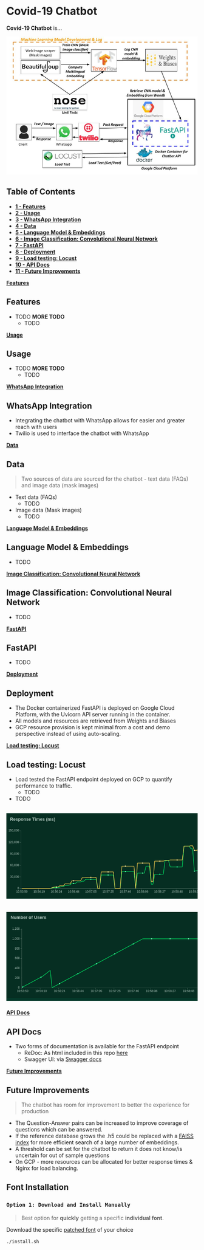 # Covid-19 Chatbot

**Covid-19 Chatbot** is...

<p align="center">
  <img src="images/chatbot.jpg" alt="Chatbot Architecture" />
</p>


## Table of Contents
  * [**1 - Features**](#features)
  * [**2 - Usage**](#usage)
  * [**3 - WhatsApp Integration**](#whatsapp)
  * [**4 - Data**](#data)
  * [**5 - Language Model & Embeddings**](#language)
  * [**6 - Image Classification: Convolutional Neural Network**](#image)
  * [**7 - FastAPI**](#fastapi)
  * [**8 - Deployment**](#deployment)
  * [**9 - Load testing: Locust**](#loadtest)
  * [**10 - API Docs**](#docs)
  * [**11 - Future Improvements**](#improvements)



[**Features**](#features)

## Features
  * TODO **MORE TODO**
    * TODO


[**Usage**](#usage)

## Usage
  * TODO **MORE TODO**
      * TODO

[**WhatsApp Integration**](#whatsapp)

## WhatsApp Integration
* Integrating the chatbot with WhatsApp allows for easier and greater reach with users
* Twilio is used to interface the chatbot with WhatsApp

[**Data**](#data)

## Data
> Two sources of data are sourced for the chatbot - text data (FAQs) and image data (mask images)

* Text data (FAQs)
  * TODO
* Image data (Mask images)
    * TODO

[**Language Model & Embeddings**](#language)

## Language Model & Embeddings
* TODO

[**Image Classification: Convolutional Neural Network**](#image)

## Image Classification: Convolutional Neural Network
* TODO

[**FastAPI**](#fastapi)

## FastAPI
* TODO

[**Deployment**](#deployment)

## Deployment
* The Docker containerized FastAPI is deployed on Google Cloud Platform, with the Uvicorn API server running in the container.
* All models and resources are retrieved from Weights and Biases
* GCP resource provision is kept minimal from a cost and demo perspective instead of using auto-scaling.

[**Load testing: Locust**](#loadtest)

## Load testing: Locust
* Load tested the FastAPI endpoint deployed on GCP to quantify performance to traffic.
  * TODO
* TODO

<h2 align="center" id="response-time">
	<img src="images/response_time.png" alt="Locust response time">
</h2>

<h2 align="center" id="rlocust-users">
	<img src="images/users.png" alt="Locust loadtest users">
</h2>



[**API Docs**](#api)

## API Docs
* Two forms of documentation is available for the FastAPI endpoint
  * ReDoc: As html included in this repo [here](https://github.com/seedatnabeel/covid_19_chatbot/tree/master/api-docs)
  * Swagger UI: via [Swagger docs](http://35.231.25.36/docs)

[**Future Improvements**](#improvements)

## Future Improvements
  > The chatbot has room for improvement to better the experience for production

  * The Question-Answer pairs can be increased to improve coverage of questions which can be answered.
  * If the reference database grows the .h5 could be replaced with a [FAISS index](https://github.com/facebookresearch/faiss) for more efficient search of a large number of embeddings.
  * A threshold can be set for the chatbot to return it does not know/is uncertain for out of sample questions
  * On GCP - more resources can be allocated for better response times & Nginx for load balancing.

## Font Installation

### `Option 1: Download and Install Manually`

> Best option for **quickly** getting a specific **individual font**.

Download the specific [patched font](#patched-fonts) of your choice

```sh
./install.sh
```
